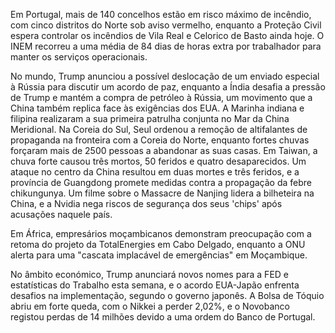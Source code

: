 Em Portugal, mais de 140 concelhos estão em risco máximo de incêndio, com cinco distritos do Norte sob aviso vermelho, enquanto a Proteção Civil espera controlar os incêndios de Vila Real e Celorico de Basto ainda hoje. O INEM recorreu a uma média de 84 dias de horas extra por trabalhador para manter os serviços operacionais.

No mundo, Trump anunciou a possível deslocação de um enviado especial à Rússia para discutir um acordo de paz, enquanto a Índia desafia a pressão de Trump e mantém a compra de petróleo à Rússia, um movimento que a China também replica face às exigências dos EUA. A Marinha indiana e filipina realizaram a sua primeira patrulha conjunta no Mar da China Meridional. Na Coreia do Sul, Seul ordenou a remoção de altifalantes de propaganda na fronteira com a Coreia do Norte, enquanto fortes chuvas forçaram mais de 2500 pessoas a abandonar as suas casas. Em Taiwan, a chuva forte causou três mortos, 50 feridos e quatro desaparecidos. Um ataque no centro da China resultou em duas mortes e três feridos, e a província de Guangdong promete medidas contra a propagação da febre chikungunya. Um filme sobre o Massacre de Nanjing lidera a bilheteira na China, e a Nvidia nega riscos de segurança dos seus 'chips' após acusações naquele país.

Em África, empresários moçambicanos demonstram preocupação com a retoma do projeto da TotalEnergies em Cabo Delgado, enquanto a ONU alerta para uma "cascata implacável de emergências" em Moçambique.

No âmbito económico, Trump anunciará novos nomes para a FED e estatísticas do Trabalho esta semana, e o acordo EUA-Japão enfrenta desafios na implementação, segundo o governo japonês. A Bolsa de Tóquio abriu em forte queda, com o Nikkei a perder 2,02%, e o Novobanco registou perdas de 14 milhões devido a uma ordem do Banco de Portugal.